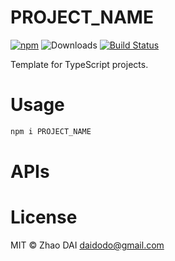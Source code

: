 # PROJECT_NAME

<!--
First publish:

```sh
npm publish --access public
```
-->

[![npm](https://img.shields.io/npm/v/PROJECT_NAME.svg)](https://www.npmjs.com/package/PROJECT_NAME)
![Downloads](https://img.shields.io/npm/dm/PROJECT_NAME.svg)
[![Build Status](https://github.com/daidodo/TEMPLATE_TypeScript/actions/workflows/node.js.yml/badge.svg)](https://github.com/daidodo/TEMPLATE_TypeScript/actions)

Template for TypeScript projects.

# Usage

```sh
npm i PROJECT_NAME
```

# APIs

# License

MIT © Zhao DAI <daidodo@gmail.com>
